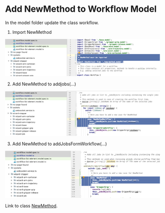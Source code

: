 # Add NewMethod to Workflow Model   

In the model folder update the class workflow.      

1. Import NewMethod    

![Screenshot-1](../../screenshots/steps/adjust-workflow-import.png)    

2. Add NewMethod to addjobs(...)    

![Screenshot-2](../../screenshots/steps/adjust-worfkow-addjobs.png)     

3. Add NewMethod to addJobsFormWorkflow(...)    

![Screenshot-3](../../screenshots/steps/adjust-workflow-addfromjobs.png)  

Link to class [NewMethod](../../classes/Workflow.html).   

